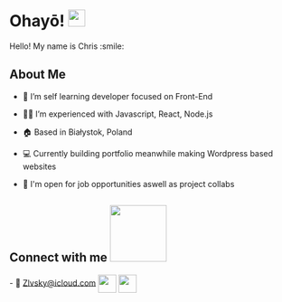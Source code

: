 <h1> Ohayō! <img src = "https://raw.githubusercontent.com/MartinHeinz/MartinHeinz/master/wave.gif" width = 30px> </h1>
<p align='center'>
</p>

<div size='20px'> Hello! My name is Chris :smile: 
</div>

<h2> About Me </h2>

- 📖 I’m self learning developer focused on Front-End

- 👨‍💻 I’m experienced with Javascript, React, Node.js

- 🏠 Based in Białystok, Poland

- 💻 Currently building portfolio meanwhile making Wordpress based websites

- 💬 I'm open for job opportunities aswell as project collabs


<h2> Connect with me <img src='https://raw.githubusercontent.com/ShahriarShafin/ShahriarShafin/main/Assets/handshake.gif' width="100px"> </h2>
- 📧 <a href="mailto:zlvsky@icloud.com">Zlvsky@icloud.com</a>
<a href = 'http://kzaleski.pl/'> <img width = '32px' align= 'center' src="https://raw.githubusercontent.com/rahulbanerjee26/githubAboutMeGenerator/main/icons/portfolio.png"/></a> 
<a href = 'https://www.github.com/Zlvsky'> <img width = '32px' align= 'center' src="https://raw.githubusercontent.com/rahulbanerjee26/githubAboutMeGenerator/main/icons/github.svg"/></a>

